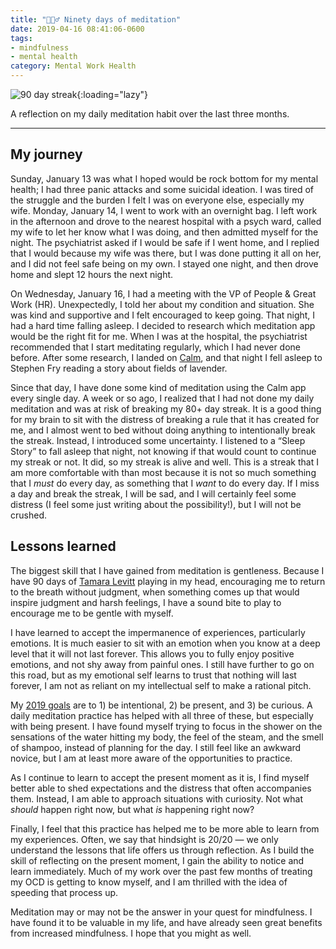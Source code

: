 ```yaml
---
title: "🧘🏻‍♂️ Ninety days of meditation"
date: 2019-04-16 08:41:06-0600
tags:
- mindfulness
- mental health
category: Mental Work Health
---
```


![90 day streak](https://media.bennorris.org/images/bennorris/uploads/2019/5c6d29bf1d.jpg){:loading="lazy"}

A reflection on my daily meditation habit over the last three months.

***

## My journey

Sunday, January 13 was what I hoped would be rock bottom for my mental health; I had three panic attacks and some suicidal ideation. I was tired of the struggle and the burden I felt I was on everyone else, especially my wife. Monday, January 14, I went to work with an overnight bag. I left work in the afternoon and drove to the nearest hospital with a psych ward, called my wife to let her know what I was doing, and then admitted myself for the night. The psychiatrist asked if I would be safe if I went home, and I replied that I would because my wife was there, but I was done putting it all on her, and I did not feel safe being on my own. I stayed one night, and then drove home and slept 12 hours the next night.

On Wednesday, January 16, I had a meeting with the VP of People & Great Work (HR). Unexpectedly, I told her about my condition and situation. She was kind and supportive and I felt encouraged to keep going. That night, I had a hard time falling asleep. I decided to research which meditation app would be the right fit for me. When I was at the hospital, the psychiatrist recommended that I start meditating regularly, which I had never done before. After some research, I landed on [Calm](https://www.calm.com/), and that night I fell asleep to Stephen Fry reading a story about fields of lavender.

Since that day, I have done some kind of meditation using the Calm app every single day. A week or so ago, I realized that I had not done my daily meditation and was at risk of breaking my 80+ day streak. It is a good thing for my brain to sit with the distress of breaking a rule that it has created for me, and I almost went to bed without doing anything to intentionally break the streak. Instead, I introduced some uncertainty. I listened to a “Sleep Story” to fall asleep that night, not knowing if that would count to continue my streak or not. It did, so my streak is alive and well. This is a streak that I am more comfortable with than most because it is not so much something that I *must* do every day, as something that I *want* to do every day. If I miss a day and break the streak, I will be sad, and I will certainly feel some distress (I feel some just writing about the possibility!), but I will not be crushed.

## Lessons learned

The biggest skill that I have gained from meditation is gentleness. Because I have 90 days of [Tamara Levitt](http://www.tamaralevitt.com/) playing in my head, encouraging me to return to the breath without judgment, when something comes up that would inspire judgment and harsh feelings, I have a sound bite to play to encourage me to be gentle with myself.

I have learned to accept the impermanence of experiences, particularly emotions. It is much easier to sit with an emotion when you know at a deep level that it will not last forever. This allows you to fully enjoy positive emotions, and not shy away from painful ones. I still have further to go on this road, but as my emotional self learns to trust that nothing will last forever, I am not as reliant on my intellectual self to make a rational pitch.

My [2019 goals](https://www.bennorris.org/2019/01/01/my-goals.html) are to 1) be intentional, 2) be present, and 3) be curious. A daily meditation practice has helped with all three of these, but especially with being present. I have found myself trying to focus in the shower on the sensations of the water hitting my body, the feel of the steam, and the smell of shampoo, instead of planning for the day. I still feel like an awkward novice, but I am at least more aware of the opportunities to practice.

As I continue to learn to accept the present moment as it is, I find myself better able to shed expectations and the distress that often accompanies them. Instead, I am able to approach situations with curiosity. Not what *should* happen right now, but what *is* happening right now?

Finally, I feel that this practice has helped me to be more able to learn from my experiences. Often, we say that hindsight is 20/20 — we only understand the lessons that life offers us through reflection. As I build the skill of reflecting on the present moment, I gain the ability to notice and learn immediately. Much of my work over the past few months of treating my OCD is getting to know myself, and I am thrilled with the idea of speeding that process up.

Meditation may or may not be the answer in your quest for mindfulness. I have found it to be valuable in my life, and have already seen great benefits from increased mindfulness. I hope that you might as well.